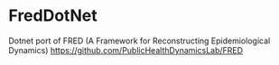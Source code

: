 # FredDotNet
Dotnet port of FRED (A Framework for Reconstructing Epidemiological Dynamics)
https://github.com/PublicHealthDynamicsLab/FRED
